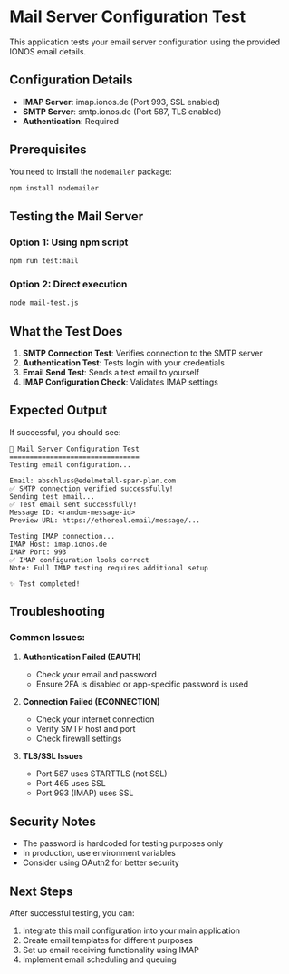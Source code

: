 # Mail Server Configuration Test

This application tests your email server configuration using the provided IONOS email details.

## Configuration Details

- **IMAP Server**: imap.ionos.de (Port 993, SSL enabled)
- **SMTP Server**: smtp.ionos.de (Port 587, TLS enabled)
- **Authentication**: Required

## Prerequisites

You need to install the `nodemailer` package:

```bash
npm install nodemailer
```

## Testing the Mail Server

### Option 1: Using npm script
```bash
npm run test:mail
```

### Option 2: Direct execution
```bash
node mail-test.js
```

## What the Test Does

1. **SMTP Connection Test**: Verifies connection to the SMTP server
2. **Authentication Test**: Tests login with your credentials
3. **Email Send Test**: Sends a test email to yourself
4. **IMAP Configuration Check**: Validates IMAP settings

## Expected Output

If successful, you should see:
```
🚀 Mail Server Configuration Test
================================
Testing email configuration...

Email: abschluss@edelmetall-spar-plan.com
✅ SMTP connection verified successfully!
Sending test email...
✅ Test email sent successfully!
Message ID: <random-message-id>
Preview URL: https://ethereal.email/message/...

Testing IMAP connection...
IMAP Host: imap.ionos.de
IMAP Port: 993
✅ IMAP configuration looks correct
Note: Full IMAP testing requires additional setup

✨ Test completed!
```

## Troubleshooting

### Common Issues:

1. **Authentication Failed (EAUTH)**
   - Check your email and password
   - Ensure 2FA is disabled or app-specific password is used

2. **Connection Failed (ECONNECTION)**
   - Check your internet connection
   - Verify SMTP host and port
   - Check firewall settings

3. **TLS/SSL Issues**
   - Port 587 uses STARTTLS (not SSL)
   - Port 465 uses SSL
   - Port 993 (IMAP) uses SSL

## Security Notes

- The password is hardcoded for testing purposes only
- In production, use environment variables
- Consider using OAuth2 for better security

## Next Steps

After successful testing, you can:
1. Integrate this mail configuration into your main application
2. Create email templates for different purposes
3. Set up email receiving functionality using IMAP
4. Implement email scheduling and queuing 